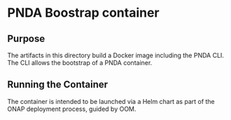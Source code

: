 # PNDA Boostrap container
## Purpose
The artifacts in this directory build a Docker image including the PNDA CLI.
The CLI allows the bootstrap of a PNDA container.

## Running the Container
The container is intended to be launched via a Helm chart as part
of the ONAP deployment process, guided by OOM.
